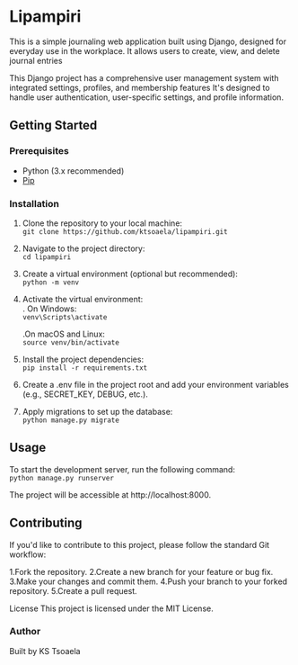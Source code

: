 # Lipampiri


This is a simple journaling web application built using Django, designed for everyday use in the workplace. It allows users to create, view, and delete journal entries


This Django project has a comprehensive user management system with integrated settings, profiles, and membership features It's designed to handle user authentication, user-specific settings, and profile information. 


## Getting Started

### Prerequisites

- Python (3.x recommended)
- [Pip](https://pip.pypa.io/en/stable/installation/)

### Installation

1. Clone the repository to your local machine:</br>
   `git clone https://github.com/ktsoaela/lipampiri.git`


2. Navigate to the project directory:</br>
    `cd lipampiri`


3. Create a virtual environment (optional but recommended):</br>
    `python -m venv`

4. Activate the virtual environment:</br>
    . On Windows:</br>
    `venv\Scripts\activate`

    .On macOS and Linux:</br>
    `source venv/bin/activate`

5. Install the project dependencies:</br>
    `pip install -r requirements.txt`


6. Create a .env file in the project root and add your environment variables (e.g., SECRET_KEY, DEBUG, etc.).</br>

7. Apply migrations to set up the database:</br>
    `python manage.py migrate`


## Usage
To start the development server, run the following command:</br>
    `python manage.py runserver`


The project will be accessible at http://localhost:8000.</br>

## Contributing
If you'd like to contribute to this project, please follow the standard Git workflow:

1.Fork the repository.
2.Create a new branch for your feature or bug fix.
3.Make your changes and commit them.
4.Push your branch to your forked repository.
5.Create a pull request.

License
This project is licensed under the MIT License.

### Author
Built by KS Tsoaela
